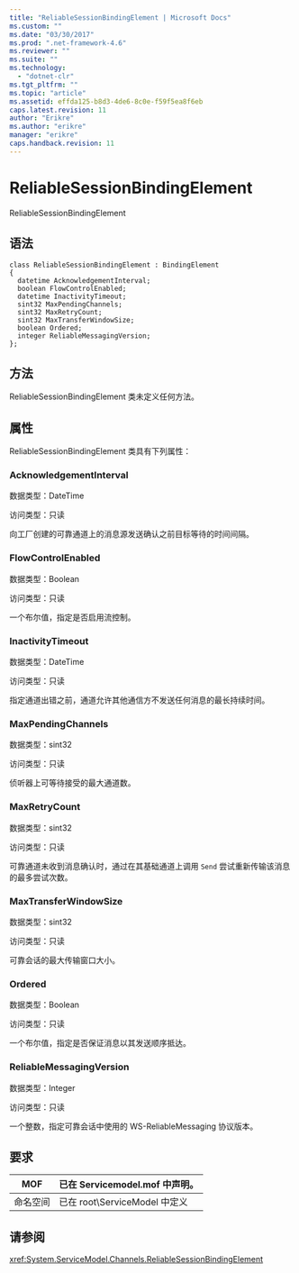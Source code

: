 ```yaml
---
title: "ReliableSessionBindingElement | Microsoft Docs"
ms.custom: ""
ms.date: "03/30/2017"
ms.prod: ".net-framework-4.6"
ms.reviewer: ""
ms.suite: ""
ms.technology: 
  - "dotnet-clr"
ms.tgt_pltfrm: ""
ms.topic: "article"
ms.assetid: effda125-b8d3-4de6-8c0e-f59f5ea8f6eb
caps.latest.revision: 11
author: "Erikre"
ms.author: "erikre"
manager: "erikre"
caps.handback.revision: 11
---
```

# ReliableSessionBindingElement
ReliableSessionBindingElement  
  
## 语法  
  
```  
class ReliableSessionBindingElement : BindingElement  
{  
  datetime AcknowledgementInterval;  
  boolean FlowControlEnabled;  
  datetime InactivityTimeout;  
  sint32 MaxPendingChannels;  
  sint32 MaxRetryCount;  
  sint32 MaxTransferWindowSize;  
  boolean Ordered;  
  integer ReliableMessagingVersion;  
};  
```  
  
## 方法  
 ReliableSessionBindingElement 类未定义任何方法。  
  
## 属性  
 ReliableSessionBindingElement 类具有下列属性：  
  
### AcknowledgementInterval  
 数据类型：DateTime  
  
 访问类型：只读  
  
 向工厂创建的可靠通道上的消息源发送确认之前目标等待的时间间隔。  
  
### FlowControlEnabled  
 数据类型：Boolean  
  
 访问类型：只读  
  
 一个布尔值，指定是否启用流控制。  
  
### InactivityTimeout  
 数据类型：DateTime  
  
 访问类型：只读  
  
 指定通道出错之前，通道允许其他通信方不发送任何消息的最长持续时间。  
  
### MaxPendingChannels  
 数据类型：sint32  
  
 访问类型：只读  
  
 侦听器上可等待接受的最大通道数。  
  
### MaxRetryCount  
 数据类型：sint32  
  
 访问类型：只读  
  
 可靠通道未收到消息确认时，通过在其基础通道上调用 `Send` 尝试重新传输该消息的最多尝试次数。  
  
### MaxTransferWindowSize  
 数据类型：sint32  
  
 访问类型：只读  
  
 可靠会话的最大传输窗口大小。  
  
### Ordered  
 数据类型：Boolean  
  
 访问类型：只读  
  
 一个布尔值，指定是否保证消息以其发送顺序抵达。  
  
### ReliableMessagingVersion  
 数据类型：Integer  
  
 访问类型：只读  
  
 一个整数，指定可靠会话中使用的 WS\-ReliableMessaging 协议版本。  
  
## 要求  
  
|MOF|已在 Servicemodel.mof 中声明。|  
|---------|------------------------------|  
|命名空间|已在 root\\ServiceModel 中定义|  
  
## 请参阅  
 <xref:System.ServiceModel.Channels.ReliableSessionBindingElement>